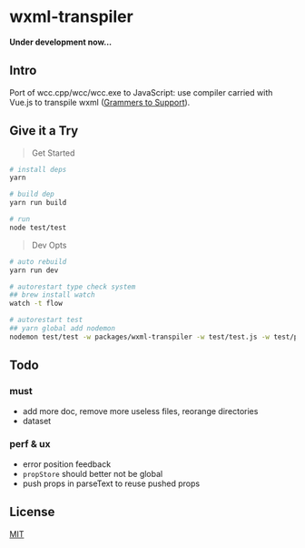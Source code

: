 # wxml-transpiler

**Under development now...**

## Intro

Port of wcc.cpp/wcc/wcc.exe to JavaScript: use compiler carried with Vue.js to transpile wxml ([Grammers to Support](https://mp.weixin.qq.com/debug/wxadoc/dev/framework/view/wxml/)).

## Give it a Try

> Get Started

```sh
# install deps
yarn

# build dep
yarn run build

# run
node test/test
```

> Dev Opts

```sh
# auto rebuild
yarn run dev

# autorestart type check system
## brew install watch
watch -t flow

# autorestart test
## yarn global add nodemon
nodemon test/test -w packages/wxml-transpiler -w test/test.js -w test/pages -e js,wxml -V -d 2000ms
```

## Todo

### must

- add more doc, remove more useless files, reorange directories
- dataset

### perf & ux

- error position feedback
- `propStore` should better not be global
- push props in parseText to reuse pushed props

## License

[MIT](http://opensource.org/licenses/MIT)
